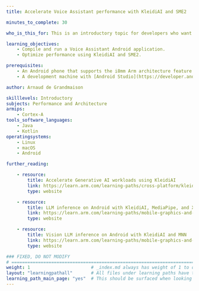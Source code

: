 ```yaml
---
title: Accelerate Voice Assistant performance with KleidiAI and SME2

minutes_to_complete: 30

who_is_this_for: This is an introductory topic for developers who want to accelerate Voice Assistant performance on Android devices using KleidiAI and SME2.

learning_objectives:
    - Compile and run a Voice Assistant Android application.
    - Optimize performance using KleidiAI and SME2.

prerequisites:
    - An Android phone that supports the i8mm Arm architecture feature (8-bit integer matrix multiplication). This Learning Path was tested on a Samsung Galaxy Z Flip 6. 
    - A development machine with [Android Studio](https://developer.android.com/studio) installed.

author: Arnaud de Grandmaison

skilllevels: Introductory
subjects: Performance and Architecture
armips:
    - Cortex-A
tools_software_languages:
    - Java
    - Kotlin
operatingsystems:
    - Linux
    - macOS
    - Android

further_reading:

    - resource:
        title: Accelerate Generative AI workloads using KleidiAI
        link: https://learn.arm.com/learning-paths/cross-platform/kleidiai-explainer
        type: website

    - resource:
        title: LLM inference on Android with KleidiAI, MediaPipe, and XNNPACK
        link: https://learn.arm.com/learning-paths/mobile-graphics-and-gaming/kleidiai-on-android-with-mediapipe-and-xnnpack/
        type: website

    - resource:
        title: Vision LLM inference on Android with KleidiAI and MNN
        link: https://learn.arm.com/learning-paths/mobile-graphics-and-gaming/vision-llm-inference-on-android-with-kleidiai-and-mnn/
        type: website

### FIXED, DO NOT MODIFY
# ================================================================================
weight: 1                       # _index.md always has weight of 1 to order correctly
layout: "learningpathall"       # All files under learning paths have this same wrapper
learning_path_main_page: "yes"  # This should be surfaced when looking for related content. Only set for _index.md of learning path content.
---
```

